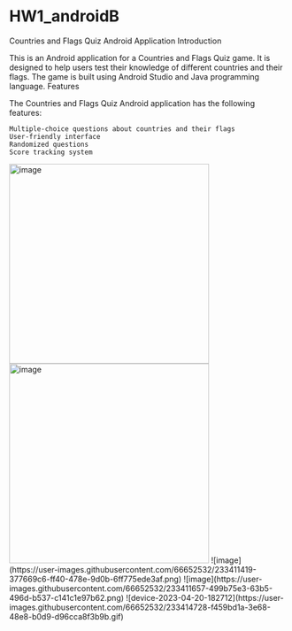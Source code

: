 # HW1_androidB

Countries and Flags Quiz Android Application
Introduction

This is an Android application for a Countries and Flags Quiz game. It is designed to help users test their knowledge of different countries and their flags. The game is built using Android Studio and Java programming language.
Features

The Countries and Flags Quiz Android application has the following features:

    Multiple-choice questions about countries and their flags
    User-friendly interface
    Randomized questions
    Score tracking system
    
    
    
   
<p float="left">
<img width="361" alt="image" src="https://user-images.githubusercontent.com/66652532/233410449-8849f84a-7257-4115-ad69-1b62e77d98a5.png">
<img width="361" alt="image" src="https://user-images.githubusercontent.com/66652532/233410548-c25e25f7-90a5-41fe-8c66-de5f841b6c1f.png">
![image](https://user-images.githubusercontent.com/66652532/233411419-377669c6-ff40-478e-9d0b-6ff775ede3af.png)
![image](https://user-images.githubusercontent.com/66652532/233411657-499b75e3-63b5-496d-b537-c141c1e97b62.png)
![device-2023-04-20-182712](https://user-images.githubusercontent.com/66652532/233414728-f459bd1a-3e68-48e8-b0d9-d96cca8f3b9b.gif)


  
</p>
